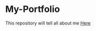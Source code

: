 # My-Portfolio
This repository will tell all about me
[Here](https://urvashi-code1255.github.io/My-Portfolio/)

